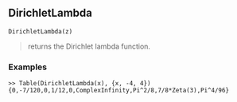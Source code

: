 ## DirichletLambda

```
DirichletLambda(z)
```

> returns the Dirichlet lambda function.
  

### Examples

```
>> Table(DirichletLambda(x), {x, -4, 4})
{0,-7/120,0,1/12,0,ComplexInfinity,Pi^2/8,7/8*Zeta(3),Pi^4/96}
```
 